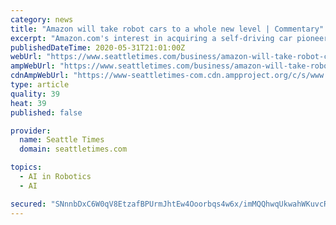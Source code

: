 ```yaml
---
category: news
title: "Amazon will take robot cars to a whole new level | Commentary"
excerpt: "Amazon.com's interest in acquiring a self-driving car pioneer is the prime example (pun intended) of how expectations for driverless vehicles have been recalibrated. The e-commerce giant is in advanced talks to buy Zoox for less than the $3."
publishedDateTime: 2020-05-31T21:01:00Z
webUrl: "https://www.seattletimes.com/business/amazon-will-take-robot-cars-to-a-whole-new-level/"
ampWebUrl: "https://www.seattletimes.com/business/amazon-will-take-robot-cars-to-a-whole-new-level/?amp=1"
cdnAmpWebUrl: "https://www-seattletimes-com.cdn.ampproject.org/c/s/www.seattletimes.com/business/amazon-will-take-robot-cars-to-a-whole-new-level/?amp=1"
type: article
quality: 39
heat: 39
published: false

provider:
  name: Seattle Times
  domain: seattletimes.com

topics:
  - AI in Robotics
  - AI

secured: "SNnnbDxC6W0qV8EtzafBPUrmJhtEw4Ooorbqs4w6x/imMQQhwqUkwahWKuvcRMCxL8la/bJZ2qsateciaIgcXcFfC9tx2lK8l44MgSQLXB0VYyj4RF8XkdIHTxFr9traq5KqC1l1D9QkCfPILRry0Rc2Z2RkmPqONm4TCUL1d+8inPczguJblyhXUB3t9hEuGUTogZSXWxr+N4VPrBAz33Uyt3IbzQvR7BCc37oRlrXCjAVV26GNO/5JNMGNMf2OQ86H0jRO28pXe7f0vqCVXsgk1BpBFmWcsBiQ0pFigqMoVG9+CpXATVxyvf/v/olCRk0XpI4pZShHg28POpxr/GH7d6BKzHfs8cB9auJFN98lQswHeLJsN382izwPsBSZWIq9CHmbUHlT+YZMS4q6aZHaCgjAq16SuzMdocENizZywRbiiUK5v/NblDQuaJO2HJIQjOGFhxVrDJOXfNFjtFUbKBvicf7vrUP7EZSVSb0=;o4p8A+vsK7/lPewXUL7G1A=="
---
```


